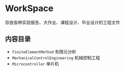 # WorkSpace

存放各种实验报告、大作业、课程设计、毕业设计的工程文件

## 内容目录

- `FiniteElementMethod` 有限元分析
- `MechanicalControlEngineering` 机械控制工程
- `Microcontroller` 单片机